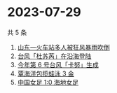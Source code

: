 # 2023-07-29

共 5 条

<!-- BEGIN ZHIHUSEARCH -->
<!-- 最后更新时间 Sat Jul 29 2023 09:00:22 GMT+0800 (China Standard Time) -->
1. [山东一火车站多人被狂风暴雨吹倒](https://www.zhihu.com/search?q=山东一火车站多人被狂风暴雨吹倒)
1. [台风「杜苏芮」在沿海登陆](https://www.zhihu.com/search?q=台风「杜苏芮」在沿海登陆)
1. [今年第 6 号台风「卡努」生成](https://www.zhihu.com/search?q=今年第%206%20号台风「卡努」生成)
1. [覃海洋包揽蛙泳 3 金](https://www.zhihu.com/search?q=覃海洋包揽蛙泳%203%20金)
1. [中国女足 1:0 海地女足](https://www.zhihu.com/search?q=中国女足%201:0%20海地女足)
<!-- END ZHIHUSEARCH -->
